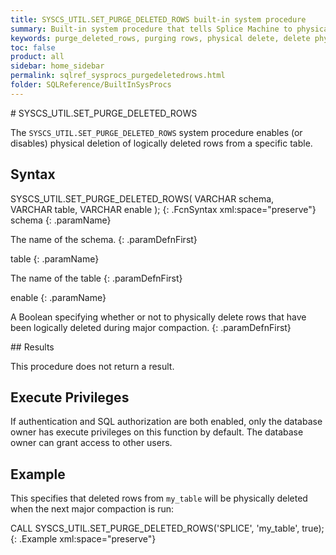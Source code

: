 ```yaml
---
title: SYSCS_UTIL.SET_PURGE_DELETED_ROWS built-in system procedure
summary: Built-in system procedure that tells Splice Machine to physically purge deleted rows when a major compaction is next run.
keywords: purge_deleted_rows, purging rows, physical delete, delete physical
toc: false
product: all
sidebar: home_sidebar
permalink: sqlref_sysprocs_purgedeletedrows.html
folder: SQLReference/BuiltInSysProcs
---
```

<section>
<div class="TopicContent" data-swiftype-index="true" markdown="1">
# SYSCS_UTIL.SET_PURGE_DELETED_ROWS

The `SYSCS_UTIL.SET_PURGE_DELETED_ROWS` system procedure enables (or
disables) physical deletion of logically deleted rows from a specific
table.

## Syntax

<div class="fcnWrapperWide" markdown="1">
    SYSCS_UTIL.SET_PURGE_DELETED_ROWS( VARCHAR schema,
                                      VARCHAR table,
                                      VARCHAR enable );
{: .FcnSyntax xml:space="preserve"}

</div>
<div class="paramList" markdown="1">
schema
{: .paramName}

The name of the schema.
{: .paramDefnFirst}

table
{: .paramName}

The name of the table
{: .paramDefnFirst}

enable
{: .paramName}

A Boolean specifying whether or not to physically delete rows that have
been logically deleted during major compaction.
{: .paramDefnFirst}

</div>
## Results

This procedure does not return a result.

## Execute Privileges

If authentication and SQL authorization are both enabled, only the
database owner has execute privileges on this function by default. The
database owner can grant access to other users.

## Example

This specifies that deleted rows from `my_table` will be physically
deleted when the next major compaction is run:

<div class="preWrapperWide" markdown="1">
    CALL SYSCS_UTIL.SET_PURGE_DELETED_ROWS('SPLICE', 'my_table', true); 
{: .Example xml:space="preserve"}

</div>
</div>
</section>

